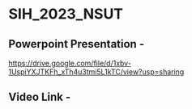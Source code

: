 # SIH_2023_NSUT
## Powerpoint Presentation -
https://drive.google.com/file/d/1xbv-1UspiYXJTKFh_xTh4u3tmi5L1kTC/view?usp=sharing
## Video Link -
